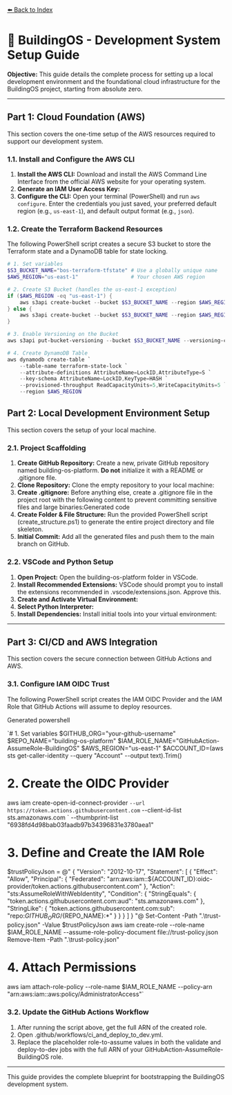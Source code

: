 [⬅️ Back to Index](../README.md)

# 🚀 BuildingOS - Development System Setup Guide

**Objective:** This guide details the complete process for setting up a local development environment and the foundational cloud infrastructure for the BuildingOS project, starting from absolute zero.

---

## Part 1: Cloud Foundation (AWS)

This section covers the one-time setup of the AWS resources required to support our development system.

### 1.1. Install and Configure the AWS CLI

1.  **Install the AWS CLI:** Download and install the AWS Command Line Interface from the official AWS website for your operating system.
2.  **Generate an IAM User Access Key:**
3.  **Configure the CLI:** Open your terminal (PowerShell) and run `aws configure`. Enter the credentials you just saved, your preferred default region (e.g., `us-east-1`), and default output format (e.g., `json`).

### 1.2. Create the Terraform Backend Resources

The following PowerShell script creates a secure S3 bucket to store the Terraform state and a DynamoDB table for state locking.

```powershell
# 1. Set variables
$S3_BUCKET_NAME="bos-terraform-tfstate" # Use a globally unique name
$AWS_REGION="us-east-1"                 # Your chosen AWS region

# 2. Create S3 Bucket (handles the us-east-1 exception)
if ($AWS_REGION -eq "us-east-1") {
    aws s3api create-bucket --bucket $S3_BUCKET_NAME --region $AWS_REGION
} else {
    aws s3api create-bucket --bucket $S3_BUCKET_NAME --region $AWS_REGION --create-bucket-configuration LocationConstraint=$AWS_REGION
}

# 3. Enable Versioning on the Bucket
aws s3api put-bucket-versioning --bucket $S3_BUCKET_NAME --versioning-configuration Status=Enabled

# 4. Create DynamoDB Table
aws dynamodb create-table `
    --table-name terraform-state-lock `
    --attribute-definitions AttributeName=LockID,AttributeType=S `
    --key-schema AttributeName=LockID,KeyType=HASH `
    --provisioned-throughput ReadCapacityUnits=5,WriteCapacityUnits=5 `
    --region $AWS_REGION
```

## Part 2: Local Development Environment Setup

This section covers the setup of your local machine.

### 2.1. Project Scaffolding

1.  **Create GitHub Repository:** Create a new, private GitHub repository named building-os-platform. **Do not** initialize it with a README or .gitignore file.
2.  **Clone Repository:** Clone the empty repository to your local machine:
3.  **Create .gitignore:** Before anything else, create a .gitignore file in the project root with the following content to prevent committing sensitive files and large binaries:Generated code
4.  **Create Folder & File Structure:** Run the provided PowerShell script (create_structure.ps1) to generate the entire project directory and file skeleton.
5.  **Initial Commit:** Add all the generated files and push them to the main branch on GitHub.

### 2.2. VSCode and Python Setup

1.  **Open Project:** Open the building-os-platform folder in VSCode.
2.  **Install Recommended Extensions:** VSCode should prompt you to install the extensions recommended in .vscode/extensions.json. Approve this.
3.  **Create and Activate Virtual Environment:**
4.  **Select Python Interpreter:**
5.  **Install Dependencies:** Install initial tools into your virtual environment:

---

## Part 3: CI/CD and AWS Integration

This section covers the secure connection between GitHub Actions and AWS.

### 3.1. Configure IAM OIDC Trust

The following PowerShell script creates the IAM OIDC Provider and the IAM Role that GitHub Actions will assume to deploy resources.

Generated powershell

`# 1. Set variables
$GITHUB_ORG="your-github-username"
$REPO_NAME="building-os-platform"
$IAM_ROLE_NAME="GitHubAction-AssumeRole-BuildingOS"
$AWS_REGION="us-east-1"
$ACCOUNT_ID=(aws sts get-caller-identity --query "Account" --output text).Trim()

# 2. Create the OIDC Provider
aws iam create-open-id-connect-provider `
    --url https://token.actions.githubusercontent.com `
    --client-id-list sts.amazonaws.com `
    --thumbprint-list "6938fd4d98bab03faadb97b34396831e3780aea1"

# 3. Define and Create the IAM Role
$trustPolicyJson = @"
{
    "Version": "2012-10-17",
    "Statement": [ {
            "Effect": "Allow",
            "Principal": { "Federated": "arn:aws:iam::${ACCOUNT_ID}:oidc-provider/token.actions.githubusercontent.com" },
            "Action": "sts:AssumeRoleWithWebIdentity",
            "Condition": {
                "StringEquals": { "token.actions.githubusercontent.com:aud": "sts.amazonaws.com" },
                "StringLike": { "token.actions.githubusercontent.com:sub": "repo:${GITHUB_ORG}/${REPO_NAME}:*" }
            }
    } ]
}
"@
Set-Content -Path ".\trust-policy.json" -Value $trustPolicyJson
aws iam create-role --role-name $IAM_ROLE_NAME --assume-role-policy-document file://trust-policy.json
Remove-Item -Path ".\trust-policy.json"

# 4. Attach Permissions
aws iam attach-role-policy --role-name $IAM_ROLE_NAME --policy-arn "arn:aws:iam::aws:policy/AdministratorAccess"`

### 3.2. Update the GitHub Actions Workflow

1.  After running the script above, get the full ARN of the created role.
2.  Open .github/workflows/ci_and_deploy_to_dev.yml.
3.  Replace the placeholder role-to-assume values in both the validate and deploy-to-dev jobs with the full ARN of your GitHubAction-AssumeRole-BuildingOS role.

---

This guide provides the complete blueprint for bootstrapping the BuildingOS development system.
